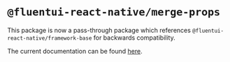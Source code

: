 # `@fluentui-react-native/merge-props`

This package is now a pass-through package which references `@fluentui-react-native/framework-base` for backwards compatibility.

The current documentation can be found [here](../../framework-base/merge-props/README.md).
